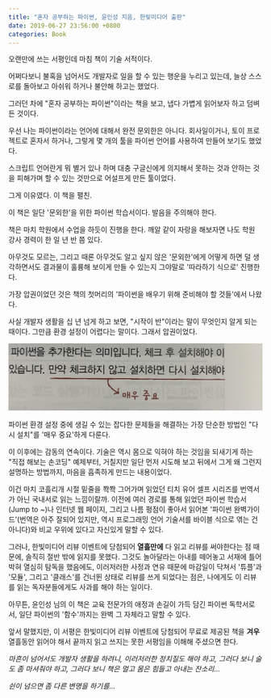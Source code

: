 ```yaml
---
title: "혼자 공부하는 파이썬, 윤인성 지음, 한빛미디어 출판"
date: 2019-06-27 23:56:00 +0800
categories: Book
---
```


오랜만에 쓰는 서평인데 마침 책이 기술 서적이다.

어쩌다보니 불혹을 넘어서도 개발자로 일을 할 수 있는 행운을 누리고 있는데, 늘상 스스로를 돌아보고 아쉬워 하거나 불안해 하고는 했었다.

그러던 차에 "혼자 공부하는 파이썬"이라는 책을 보고, 냅다 가볍게 읽어보자 하고 덤벼든 것이다.

우선 나는 파이썬이라는 언어에 대해서 완전 문외한은 아니다. 회사일이거나, 토이 프로젝트로 혼자서 하거나, 그렇게 몇 개의 툴을 파이썬 언어를 사용하여 만들어 보기도 했었다.

스크립트 언어란게 뭐 별거 있나 하며 대충 구글신에게 의지해서 못하는 것과 안하는 것을 피해가며 할 수 있는 것만으로 어설프게 만든 툴이었다.

그게 이유였다. 이 책을 펼친.

 

이 책은 일단 '문외한'을 위한 파이썬 학습서이다. 발음을 주의해야 한다.

 

책은 마치 학원에서 수업을 하듯이 진행을 한다. 깨알 같이 자랑을 해보자면 나도 학원 강사 경력이 한 일 년 반 쯤 있다.

 

아무것도 모르는, 그리고 때론 아무것도 알고 싶지 않은 '문외한'에게 어떻게 하면 덜 생각하면서도 결과물이 훌륭해 보이게 만들 수 있는지 그야말로 '따라하기 식으로' 진행한다.

가장 압권이었던 것은 책의 첫머리의 '파이썬을 배우기 위해 준비해야 할 것들'에서 나왔다.

사실 개발자 생활을 십 년 넘게 하고 보면, "시작이 반"이라는 말이 무엇인지 알게 되는 때이다. 그만큼 환경 설정이 어렵다는 말이다. 그래서 압권이었다.

![매우중요](../_img/very-important.jpg)

파이썬 환경 설정 중에 생길 수 있는 잡다한 문제들을 해결하는 가장 단순한 방법인 "다시 설치"를 '매우 중요'하게 다룬다.

 

이 이후에는 감동의 연속이다. 기술은 역시 몸으로 익혀야 하는 것임을 되새기게 하는 "직접 해보는 손코딩" 예제부터, 거칠지만 일단 먼저 시도해 보고 뒤에서 그게 왜 그런지 설명하는 방법까지, 마음을 흡족하게 만드는 내용이었다.

이건 마치 코흘리개 시절 밑줄을 쫙쫙 그어가며 읽었던 티치 유어 셀프 시리즈를 번역서가 아닌 국내서로 읽는 느낌이랄까. 이전에 여러 경로를 통해 읽었던 파이썬 학습서(Jump to ~)나 인터넷 웹 페이지, 그리고 나름 평점이 좋아서 읽어본 '파이썬 완벽가이드'(번역은 아주 잘되어 있지만, 역시 프로그래밍 언어 기술서를 바이블 식으로 엮는 건 아니다)와 비교 우위에 있다고 자신있게 말할 수 있다.

 

그러나, 한빛미디어 리뷰 이벤트에 당첨되어 **열흘만에** 다 읽고 리뷰를 써야한다는 점 때문에, 솔직히 절반 밖에 읽지를 못했다. 그것도 놀아달라는 아내를 떼어놓고 서재에 틀어박혀 열심히 탐독을 했음에도, 이러저러한 사정과 연유 때문에 마감일이 닥쳐서 '튜플'과 '모듈', 그리고 '클래스'를 건너뛴 상태로 리뷰를 쓰게 되었다는 점은, 나에게도 이 리뷰를 읽는 독자분들에게도 사과를 해야 하는 일이다.

 

아무튼, 윤인성 님의 이 책은 교육 전문가의 애정과 손길이 가득 담긴 파이썬 독학서로서, 일단 파이썬의 '함수'까지는 완벽 그 자체라고 말할 수 있다.

 

앞서 말했지만, 이 서평은 한빛미디어 리뷰 이벤트에 당첨되어 무료로 제공된 책을 **겨우** 열흘동안 읽어야 해서 끝까지 읽고 쓰지는 못한 서평임을 이해해 주셨으면 한다.

 

 

_마흔이 넘어서도 개발자 생활을 하려니, 이러저러한 정치질도 해야 하고, 그러다 보니 술도 좀 마셔줘야 하고, 그러다 보니 책은 멀고 몸은 힘들고 아내는 잔소리..._

 

_쉰이 넘으면 좀 다른 변명을 하기를..._

